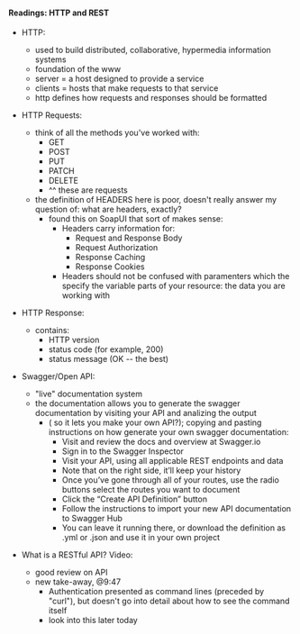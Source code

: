 #### Readings: HTTP and REST
* HTTP:
    * used to build distributed, collaborative, hypermedia information systems
    * foundation of the www
    * server =  a host designed to provide a service
    * clients = hosts that make requests to that service
    * http defines how requests and responses should be formatted 

* HTTP Requests:
    * think of all the methods you've worked with:
        * GET
        * POST
        * PUT
        * PATCH
        * DELETE
        * ^^ these are requests
    * the definition of HEADERS here is poor, doesn't really answer my question of: what are headers, exactly?
        * found this on SoapUI that sort of makes sense:
            * Headers carry information for:
                * Request and Response Body
                * Request Authorization
                * Response Caching 
                * Response Cookies
            * Headers should not be confused with paramenters which the specify the variable parts of your resource: the data you are working with

* HTTP Response: 
    * contains:
        * HTTP version
        * status code (for example, 200)
        * status message (OK -- the best)

* Swagger/Open API:
    * "live" documentation system
    * the documentation allows you to generate the swagger documentation by visiting your API and analizing the output
        * ( so it lets you make your own API?); copying and pasting instructions on how generate your own swagger documentation:
            * Visit and review the docs and overview at Swagger.io
            * Sign in to the Swagger Inspector
            * Visit your API, using all applicable REST endpoints and data
            * Note that on the right side, it’ll keep your history
            * Once you’ve gone through all of your routes, use the radio buttons select the routes you want to document
            * Click the “Create API Definition” button
            * Follow the instructions to import your new API documentation to Swagger Hub
            * You can leave it running there, or download the definition as .yml or .json and use it in your own project

* What is a RESTful API? Video:
    * good review on API
    * new take-away, @9:47
        * Authentication presented as command lines (preceded by "curl"), but doesn't go into detail about how to see the command itself
        * look into this later today

